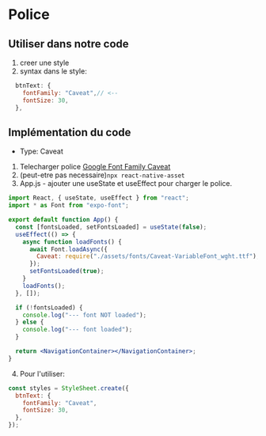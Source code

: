 # Police

## Utiliser dans notre code

1. creer une style
2. syntax dans le style:

```jsx
  btnText: {
    fontFamily: "Caveat",// <--
    fontSize: 30,
  },
```

## Implémentation du code

- Type: Caveat

1. Telecharger police [Google Font Family Caveat](https://fonts.google.com/share?selection.family=Caveat:wght@400..700)
2. (peut-etre pas necessaire)`npx react-native-asset`
3. App.js - ajouter une useState et useEffect pour charger le police.

```jsx
import React, { useState, useEffect } from "react";
import * as Font from "expo-font";

export default function App() {
  const [fontsLoaded, setFontsLoaded] = useState(false);
  useEffect(() => {
    async function loadFonts() {
      await Font.loadAsync({
        Caveat: require("./assets/fonts/Caveat-VariableFont_wght.ttf"),
      });
      setFontsLoaded(true);
    }
    loadFonts();
  }, []);

  if (!fontsLoaded) {
    console.log("--- font NOT loaded");
  } else {
    console.log("--- font loaded");
  }

  return <NavigationContainer></NavigationContainer>;
}
```

4. Pour l'utiliser:

```jsx
const styles = StyleSheet.create({
  btnText: {
    fontFamily: "Caveat",
    fontSize: 30,
  },
});
```
